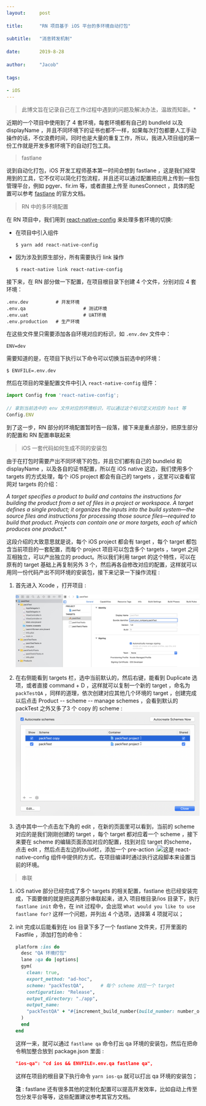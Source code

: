 ```yaml
---
layout:     post

title:      "RN 项目基于 iOS 平台的多环境自动打包"

subtitle:   "消息转发机制"

date:       2019-8-28 

author:     "Jacob"

tags:

- iOS
---
```




> 此博文旨在记录自己在工作过程中遇到的问题及解决办法，温故而知新。*

近期的一个项目中使用到了 4 套环境，每套环境都有自己的 bundleId 以及 displayName ，并且不同环境下的证书也都不一样，如果每次打包都要人工手动操作的话，不仅浪费时间，同时也是大量的重复工作，所以，我进入项目组的第一份工作就是开发多套环境下的自动打包工具。



> fastlane

说到自动化打包，iOS 开发工程师基本第一时间会想到 fastlane ，这是我们经常用到的工具，它不仅可以简化打包流程，并且还可以通过配置把应用上传到一些包管理平台，例如 pgyer、fir.im 等，或者直接上传至 itunesConnect ，具体的配置可以参考 [fastlane]() 的官方文档。



> RN 中的多环境配置

在 RN 项目中，我们用到 [react-native-config]() 来处理多套环境的切换:

- 在项目中引入组件

  ```
  $ yarn add react-native-config
  ```

- 因为涉及到原生部分，所有需要执行 link 操作

  ```
  $ react-native link react-native-config
  ```

接下来，在 RN 部分做一下配置，在项目根目录下创建 4 个文件，分别对应 4 套环境：

```
.env.dev          # 开发环境 
.env.qa						# 测试环境
.env.uat					# UAT环境
.env.production   # 生产环境
```

在这些文件里只需要添加各自环境对应的标识，如 `.env.dev` 文件中：

```
ENV=dev
```

需要知道的是，在项目下执行以下命令可以切换当前选中的环境：

```
$ ENVFILE=.env.dev
```

然后在项目的常量配置文件中引入 `react-native-config` 组件：

```javascript
import Config from 'react-native-config';

// 拿到当前选中的 env 文件对应的环境标识，可以通过这个标识定义对应的 host 等
Config.ENV 
```

到了这一步，RN 部分的环境配置暂时告一段落，接下来是重点部分，把原生部分的配置和 RN 配置串联起来



> iOS 一套代码如何生成不同的安装包

由于在打包时需要产出不同环境下的包，并且它们都有自己的 bundleId 和 displayName ，以及各自的证书配置，所以在 iOS native 这边，我们使用多个 targets 的方式处理，每个 iOS project 都会有自己的 targets ，这里可以查看官网对 targets 的介绍：

*A target specifies a product to build and contains the instructions for building the product from a set of files in a project or workspace. A target defines a single product; it organizes the inputs into the build system—the source files and instructions for processing those source files—required to build that product. Projects can contain one or more targets, each of which produces one product.**

这段介绍的大致意思就是说，每个 iOS project 都会有 target ，每个 target 都包含当前项目的一套配置，而每个 project 项目可以包含多个 targets ，target 之间互相独立，可以产出独立的 product。所以我们利用 target 的这个特性，可以在原有的 target 基础上再复制另外 3 个，然后再各自修改对应的配置，这样就可以用同一份代码产出不同环境的安装包，接下来记录一下操作流程 :

1. 首先进入 Xcode ，打开项目 :

   ![](../img/in-post/post-rn/xcode-setting.jpg)



2. 在右侧能看到 targets 栏，选中当前默认的，然后右键，能看到 Duplicate 选项，或者直接 command + D ，这样就可以复制一个新的 target ，命名为 `packTestQA` ，同样的道理，依次创建对应其他几个环境的 target ，创建完成以后点击 Product -- scheme -- manage schemes ，会看到默认的 packTest 之外又多了3 个 copy 的 scheme :![](../img/in-post/post-rn/scheme-manage.png)

3. 选中其中一个点击左下角的 edit ，在新的页面里可以看到，当前的 scheme 对应的是我们刚刚创建的 target ，每个 target 都对应着一个 scheme ，接下来要在 scheme 的编辑页面添加对应的配置，找到对应 target 的scheme，点击 edit ，然后点击左边的build栏，添加一个 pre-action :![](/Users/martin/Documents/EliasMae.github.io/img/in-post/post-rn/scheme-edit.png)这是 react-native-config 组件中提供的方式，在项目编译时通过执行这段脚本来设置当前的环境。



> 串联

1. iOS native 部分已经完成了多个 targets 的相关配置，fastlane 也已经安装完成，下面要做的就是把这两部分串联起来，进入 项目根目录/ios 目录下，执行 `fastlane init` 命令，在 init 过程中，会出现  `What would you like to use fastlane for?`  这样一个问题，并列出 4 个选项，选择第 4 项就可以；

2. init 完成以后能看到在 ios 目录下多了一个 fastlane 文件夹，打开里面的 Fastfile ，添加打包的命令：

   ```ruby
   platform :ios do
     desc "QA 环境打包"
     lane :qa do |options|
     gym(
       clean: true,
       export_method: "ad-hoc",
       scheme: "packTestQA",      # 每个 scheme 对应一个 target
       configuration: "Release",
       output_directory: "./app",
       output_name: 
       "packTestQA" + "#{increment_build_number(build_number: number_of_commits)}"
     )
     end
   end
   ```

   这样一来，就可以通过 `fastlane qa` 命令打出 qa 环境的安装包，然后在把命令稍加整合放到 package.json 里面 :

   ```json
   "ios-qa": "cd ios && ENVFILE=.env.qa fastlane qa",
   ```

   这样在项目的根目录下执行命令 `yarn ios-qa` 就可以打出 qa 环境的安装包；

   

   **注** : fastlane 还有很多其他的定制化配置可以提高开发效率，比如自动上传至包分发平台等等，这些配置建议参考其官方文档。

